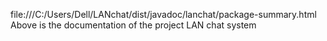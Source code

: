 file:///C:/Users/Dell/LANchat/dist/javadoc/lanchat/package-summary.html
Above is the documentation of the project LAN chat system 
